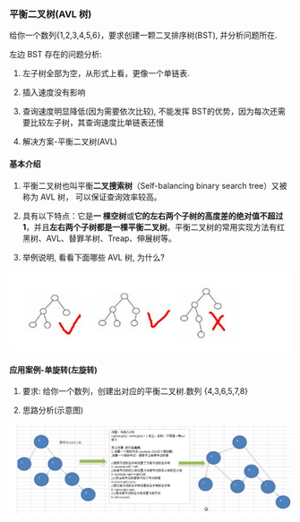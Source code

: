### 平衡二叉树(AVL 树) 

给你一个数列{1,2,3,4,5,6}，要求创建一颗二叉排序树(BST), 并分析问题所在. 

左边 BST 存在的问题分析: 

1) 左子树全部为空，从形式上看，更像一个单链表. 

2) 插入速度没有影响 

3) 查询速度明显降低(因为需要依次比较), 不能发挥 BST的优势，因为每次还需要比较左子树，其查询速度比单链表还慢 

4) 解决方案-平衡二叉树(AVL)

#### 基本介绍

1) 平衡二叉树也叫平衡**二叉搜索树**（Self-balancing binary search tree）又被称为 AVL 树， 可以保证查询效率较高。 

2) 具有以下特点：它是**一 棵空树**或**它的左右两个子树的高度差的绝对值不超过** **1**，并且**左右两个子树都是一棵平衡二叉树**。平衡二叉树的常用实现方法有红黑树、AVL、替罪羊树、Treap、伸展树等。 

3) 举例说明, 看看下面哪些 AVL 树, 为什么?

![平衡二叉树](images/平衡二叉树.jpg)

#### 应用案例-单旋转(左旋转)

1) 要求: 给你一个数列，创建出对应的平衡二叉树.数列 {4,3,6,5,7,8} 

2) 思路分析(示意图)

![二叉树左旋](images/二叉树左旋.jpg)



















